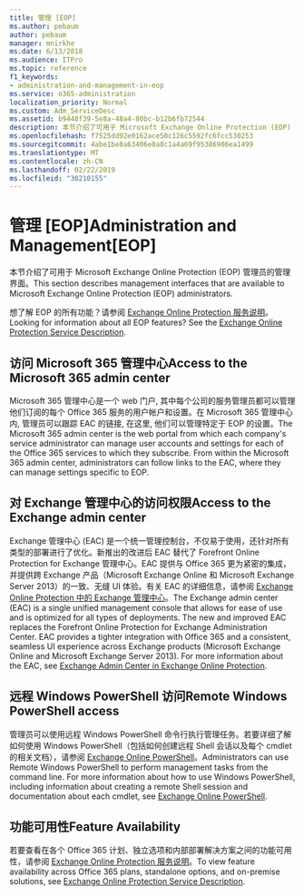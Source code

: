 ```yaml
---
title: 管理 [EOP]
ms.author: pebaum
author: pebaum
manager: mnirkhe
ms.date: 6/13/2018
ms.audience: ITPro
ms.topic: reference
f1_keywords:
- administration-and-management-in-eop
ms.service: o365-administration
localization_priority: Normal
ms.custom: Adm_ServiceDesc
ms.assetid: b9448f39-5e8a-48a4-80bc-b12b6fb72544
description: 本节介绍了可用于 Microsoft Exchange Online Protection (EOP) 管理员的管理界面。
ms.openlocfilehash: f7525dd92e0162ace50c126c5592fc6fcc530253
ms.sourcegitcommit: 4abe1be8a63406e8a8c1a4a69f95386906ea1499
ms.translationtype: MT
ms.contentlocale: zh-CN
ms.lasthandoff: 02/22/2019
ms.locfileid: "30210155"
---
```

# <a name="administration-and-managementeop"></a><span data-ttu-id="af731-103">管理 [EOP]</span><span class="sxs-lookup"><span data-stu-id="af731-103">Administration and Management[EOP]</span></span>

<span data-ttu-id="af731-104">本节介绍了可用于 Microsoft Exchange Online Protection (EOP) 管理员的管理界面。</span><span class="sxs-lookup"><span data-stu-id="af731-104">This section describes management interfaces that are available to Microsoft Exchange Online Protection (EOP) administrators.</span></span>
  
<span data-ttu-id="af731-p101">想了解 EOP 的所有功能？请参阅 [Exchange Online Protection 服务说明](exchange-online-protection-service-description.md)。</span><span class="sxs-lookup"><span data-stu-id="af731-p101">Looking for information about all EOP features? See the [Exchange Online Protection Service Description](exchange-online-protection-service-description.md).</span></span>
  
## <a name="access-to-the-microsoft-365-admin-center"></a><span data-ttu-id="af731-107">访问 Microsoft 365 管理中心</span><span class="sxs-lookup"><span data-stu-id="af731-107">Access to the Microsoft 365 admin center</span></span>
<span data-ttu-id="af731-108"><a name="BKMK_accesstotheoffice365admincenter"> </a></span><span class="sxs-lookup"><span data-stu-id="af731-108"></span></span>

<span data-ttu-id="af731-p102">Microsoft 365 管理中心是一个 web 门户, 其中每个公司的服务管理员都可以管理他们订阅的每个 Office 365 服务的用户帐户和设置。在 Microsoft 365 管理中心内, 管理员可以跟踪 EAC 的链接, 在这里, 他们可以管理特定于 EOP 的设置。</span><span class="sxs-lookup"><span data-stu-id="af731-p102">The Microsoft 365 admin center is the web portal from which each company's service administrator can manage user accounts and settings for each of the Office 365 services to which they subscribe. From within the Microsoft 365 admin center, administrators can follow links to the EAC, where they can manage settings specific to EOP.</span></span>
  
## <a name="access-to-the-exchange-admin-center"></a><span data-ttu-id="af731-111">对 Exchange 管理中心的访问权限</span><span class="sxs-lookup"><span data-stu-id="af731-111">Access to the Exchange admin center</span></span>
<span data-ttu-id="af731-112"><a name="BKMK_accesstotheexchangeadmincenter"> </a></span><span class="sxs-lookup"><span data-stu-id="af731-112"></span></span>

<span data-ttu-id="af731-p103">Exchange 管理中心 (EAC) 是一个统一管理控制台，不仅易于使用，还针对所有类型的部署进行了优化。新推出的改进后 EAC 替代了 Forefront Online Protection for Exchange 管理中心。EAC 提供与 Office 365 更为紧密的集成，并提供跨 Exchange 产品（Microsoft Exchange Online 和 Microsoft Exchange Server 2013）的一致、无缝 UI 体验。有关 EAC 的详细信息，请参阅 [Exchange Online Protection 中的 Exchange 管理中心](https://go.microsoft.com/fwlink/p/?LinkId=282381)。</span><span class="sxs-lookup"><span data-stu-id="af731-p103">The Exchange admin center (EAC) is a single unified management console that allows for ease of use and is optimized for all types of deployments. The new and improved EAC replaces the Forefront Online Protection for Exchange Administration Center. EAC provides a tighter integration with Office 365 and a consistent, seamless UI experience across Exchange products (Microsoft Exchange Online and Microsoft Exchange Server 2013). For more information about the EAC, see [Exchange Admin Center in Exchange Online Protection](https://go.microsoft.com/fwlink/p/?LinkId=282381).</span></span>
  
## <a name="remote-windows-powershell-access"></a><span data-ttu-id="af731-117">远程 Windows PowerShell 访问</span><span class="sxs-lookup"><span data-stu-id="af731-117">Remote Windows PowerShell access</span></span>
<span data-ttu-id="af731-118"><a name="BKMK_remotewindowspowershellaccess"> </a></span><span class="sxs-lookup"><span data-stu-id="af731-118"></span></span>

 <span data-ttu-id="af731-p104">管理员可以使用远程 Windows PowerShell 命令行执行管理任务。若要详细了解如何使用 Windows PowerShell（包括如何创建远程 Shell 会话以及每个 cmdlet 的相关文档），请参阅 [Exchange Online PowerShell](https://go.microsoft.com/fwlink/p/?LinkId=282266)。</span><span class="sxs-lookup"><span data-stu-id="af731-p104">Administrators can use Remote Windows PowerShell to perform management tasks from the command line. For more information about how to use Windows PowerShell, including information about creating a remote Shell session and documentation about each cmdlet, see [Exchange Online PowerShell](https://go.microsoft.com/fwlink/p/?LinkId=282266).</span></span>
  
## <a name="feature-availability"></a><span data-ttu-id="af731-121">功能可用性</span><span class="sxs-lookup"><span data-stu-id="af731-121">Feature Availability</span></span>
<span data-ttu-id="af731-122"><a name="BKMK_remotewindowspowershellaccess"> </a></span><span class="sxs-lookup"><span data-stu-id="af731-122"></span></span>

<span data-ttu-id="af731-123">若要查看在各个 Office 365 计划、独立选项和内部部署解决方案之间的功能可用性，请参阅 [Exchange Online Protection 服务说明](exchange-online-protection-service-description.md)。</span><span class="sxs-lookup"><span data-stu-id="af731-123">To view feature availability across Office 365 plans, standalone options, and on-premise solutions, see [Exchange Online Protection Service Description](exchange-online-protection-service-description.md).</span></span>
  

